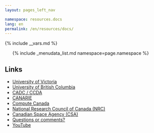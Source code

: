 ```yaml
---
layout: pages_left_nav

namespace: resources.docs
lang: en
permalink: /en/resources/docs/
---
```


{% include __vars.md %}

<!-- Content starts -->

<ul class="list-unstyled">
  {% include _menudata_list.md namespace=page.namespace %}
</ul>

## Links

  - [University of Victoria](http://www.phys.uvic.ca)
  - [University of British Columbia](http://www.phas.ubc.ca)
  - [CADC / CCDA](http://www.cadc-ccda.hia-iha.nrc-cnrc.gc.ca)
  - [CANARIE](http://www.canarie.ca)
  - [Compute Canada](http://www.computecanada.ca)
  - [National Research Council of Canada (NRC)](http://www.nrc-cnrc.gc.ca/)
  - [Canadian Space Agency (CSA)](http://www.asc-csa.gc.ca/)
  - [Questions or comments?](http://www.canarie.ca/en/contact)
  - [YouTube](http://www.youtube.com/user/canarienetwork)

<!-- Content ends -->